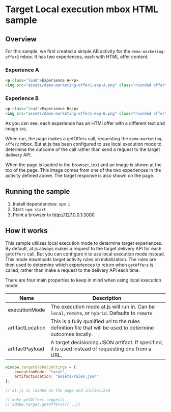 # Target Local execution mbox HTML sample

## Overview

For this sample, we first created a simple AB activity for the `demo-marketing-offer2` mbox.  It has two experiences, each with HTML offer content.

### Experience A
```html
<p class="lead">Experience A</p>
<img src="assets/demo-marketing-offer1-exp-A.png" class="rounded offer"/>
```
### Experience B

```html
<p class="lead">Experience B</p>
<img src="assets/demo-marketing-offer1-exp-B.png" class="rounded offer"/>
```

As you can see, each experience has an HTMl offer with a different text and image src.

When run, the page makes a getOffers call, requesting the `demo-marketing-offer2` mbox.  But at.js has been configured to use local execution mode to determine the outcome of the call rather than send a request to the target delivery API.

When the page is loaded in the browser, text and an image is shown at the top of the page.  This image comes from one of the two experiences in the activity defined above.  The target response is also shown on the page.

## Running the sample
1. Install dependencies: `npm i`
2. Start: `npm start`
3. Point a browser to http://127.0.0.1:3000


## How it works

This sample utilizes local execution mode to determine target experiences.  By default, at.js always makes a request to the target delivery API for each `getOffers` call.  But you can configure it to use local execution mode instead.  This mode downloads target activity rules on initialization.   The rules are then used to determine which experiences to return when `getOffers` is called, rather than make a request to the delivery API each time.

There are four main properties to keep in mind when using local execution mode:

| Name                      | Description                                                                         |
|---------------------------|-------------------------------------------------------------------------------------|
| executionMode             | The execution mode at.js will run in.  Can be `local`, `remote`, or `hybrid`. Defaults to `remote`      |
| artifactLocation          | This is a fully qualified url to the rules definition file that will be used to determine outcomes locally.  |
| artifactPayload           | A target decisioning JSON artifact. If specified, it is used instead of requesting one from a URL. |

```js
window.targetGlobalSettings = {
    executionMode: "local",
    artifactLocation: "assets/rules.json"
};

// at.js is loaded on the page and initialized 

// make getOffers requests
// adobe.target.getOffers(({...})
```

